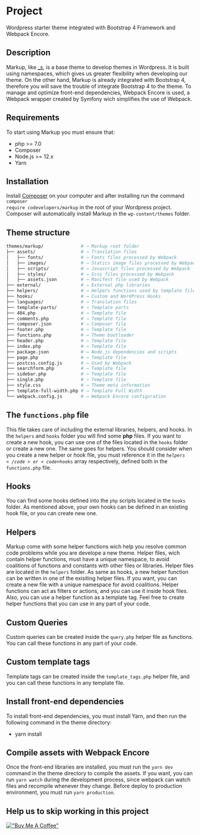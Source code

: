 # Project

Wordpress starter theme integrated with Bootstrap 4 Framework and Webpack Encore.

## Description

Markup, like [\_s](https://underscores.me/), is a base theme to develop themes in Wordpress. It is built using namespaces, which gives us greater flexibility when developing our theme. On the other hand, Markup is already integrated with Bootstrap 4, therefore you will save the trouble of integrate Bootstrap 4 to the theme. To manage and optimize front-end dependencies, Webpack Encore is used, a Webpack wrapper created by Symfony wich simplifies the use of Webpack.

## Requirements

To start using Markup you must ensure that:

-   php >= 7.0
-   Composer
-   Node.js >= 12.x
-   Yarn

## Installation

Install [Composer](https://getcomposer.org/download/) on your computer and after installing run the command <code>composer require codevelopers/markup</code> in the root of your Wordpress project. Composer will automatically install Markup in the <code>wp-content/themes</code> folder.

## Theme structure

```sh
themes/markup/              # → Markup root folder
├── assets/                 # → Translation files
│   ├── fonts/              # → Fonts files processed by Webpack
│   ├── images/             # → Statics image files processed by Webpack
│   ├── scripts/            # → Javascript files processed by Webpack
│   ├── styles/             # → Scss files processed by Webpack
│   ├── assets.json         # → Manifest file used by Webpack
├── external/               # → External php libraries
├── helpers/                # → Helpers functions used by template files
├── hooks/                  # → Custom and WordPress Hooks
├── languages/              # → Translation files
├── template-parts/         # → Template parts
├── 404.php                 # → Template file
├── comments.php            # → Template file
├── composer.json           # → Composer file
├── footer.php              # → Template file
├── functions.php           # → Theme bootloader
├── header.php              # → Template file
├── index.php               # → Template file
├── package.json            # → Node.js dependencies and scripts
├── page.php                # → Template file
├── postcss.config.js       # → Used by Webpack
├── searchform.php          # → Template file
├── sidebar.php             # → Template file
├── single.php              # → Template file
├── style.css               # → Theme meta information
├── template-full-width.php # → Template Full Width
└── webpack.config.js       # → Webpack Encore configuration
```

## The <code>functions.php</code> file

This file takes care of including the external libraries, helpers, and hooks.
In the <code>helpers</code> and <code>hooks</code> folder you will find some <strong>php</strong> files. If you want to create a new hook, you can use one of the files located in the <code>hooks</code> folder or create a new one. The same goes for helpers.
You should consider when you create a new helper or hook file, you must reference it in the <code>$helpers</code> or <code>$hooks</code> array respectively, defined both in the <code>functions.php</code> file.

## Hooks

You can find some hooks defined into the <code>php</code> scripts located in the <code>hooks</code> folder. As mentioned above, your own hooks can be defined in an existing hook file, or you can create new one.

## Helpers

Markup come with some helper functions wich help you resolve common code problems while you are develope a new theme. Helper files, wich contain helper functions, must have a unique namespace, to avoid coalitions of functions and constants with other files or libraries. Helper files are located in the <code>helpers</code> folder.
As same as hooks, a new helper function can be written in one of the exisiting helper files. If you want, you can create a new file with a unique namespace for avoid coalitions. Helper functions can act as filters or actions, and you can use it inside hook files. Also, you can use a helper function as a template tag. Feel free to create helper functions that you can use in any part of your code.

## Custom Queries

Custom queries can be created inside the <code>query.php</code> helper file as functions. You can call these functions in any part of your code.

## Custom template tags

Template tags can be created inside the <code>template_tags.php</code> helper file, and you can call these functions in any template file.

## Install front-end dependencies

To install front-end dependencies, you must install Yarn, and then run the following command in the theme directory:

-   yarn install

## Compile assets with Webpack Encore

Once the front-end libraries are installed, you must run the <code>yarn dev</code> command in the theme directory to compile the assets. If you want, you can run <code>yarn watch</code> during the development process, since webpack can watch files and recompile whenever they change. Before deploy to production environment, you must run <code>yarn production</code>.

## Help us to skip working in this project

[!["Buy Me A Coffee"](https://www.buymeacoffee.com/assets/img/custom_images/orange_img.png)](https://www.paypal.com/donate?hosted_button_id=7GSFA7BVHWDTN)

